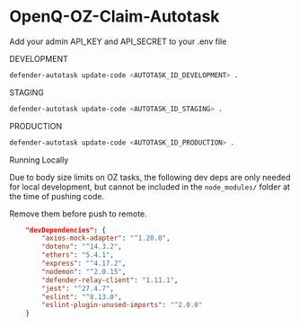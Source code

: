 # OpenQ-OZ-Claim-Autotask

Add your admin API_KEY and API_SECRET to your .env file

DEVELOPMENT
```bash
defender-autotask update-code <AUTOTASK_ID_DEVELOPMENT> .
```

STAGING
```bash
defender-autotask update-code <AUTOTASK_ID_STAGING> .
```

PRODUCTION
```bash
defender-autotask update-code <AUTOTASK_ID_PRODUCTION> .
```

Running Locally

Due to body size limits on OZ tasks, the following dev deps are only needed for local development, but cannot be included in the `node_modules/` folder at the time of pushing code.

Remove them before push to remote.

```json
	"devDependencies": {
		"axios-mock-adapter": "^1.20.0",
		"dotenv": "^14.3.2",
		"ethers": "5.4.1",
		"express": "^4.17.2",
		"nodemon": "^2.0.15",
		"defender-relay-client": "1.11.1",
		"jest": "^27.4.7",
		"eslint": "^8.13.0",
		"eslint-plugin-unused-imports": "^2.0.0"
	}
```